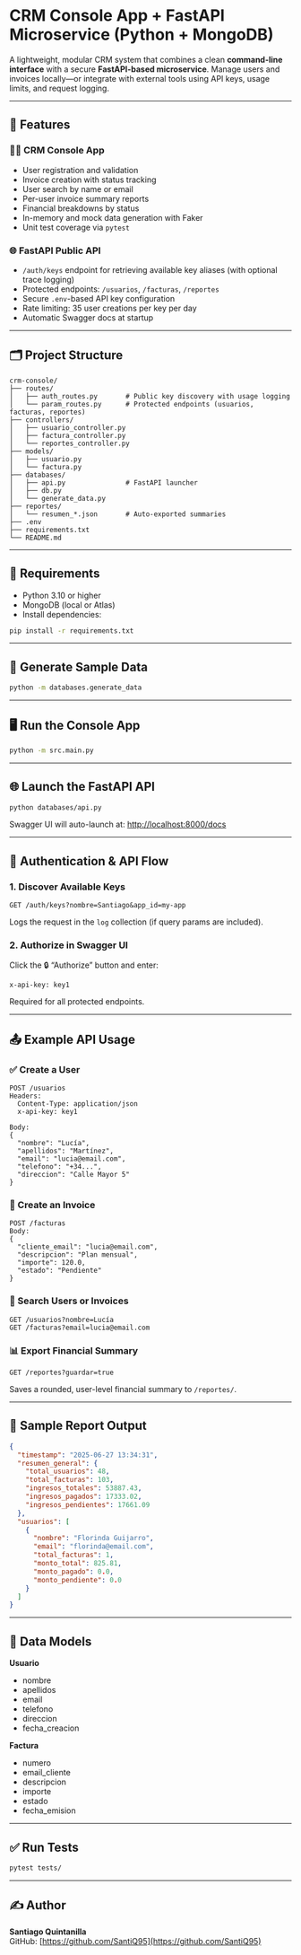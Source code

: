 # CRM Console App + FastAPI Microservice (Python + MongoDB)

A lightweight, modular CRM system that combines a clean **command-line interface** with a secure **FastAPI-based microservice**. Manage users and invoices locally—or integrate with external tools using API keys, usage limits, and request logging.

---

## 🚀 Features

### 🧑‍💼 CRM Console App

- User registration and validation  
- Invoice creation with status tracking  
- User search by name or email  
- Per-user invoice summary reports  
- Financial breakdowns by status  
- In-memory and mock data generation with Faker  
- Unit test coverage via `pytest`

### 🌐 FastAPI Public API

- `/auth/keys` endpoint for retrieving available key aliases (with optional trace logging)  
- Protected endpoints: `/usuarios`, `/facturas`, `/reportes`  
- Secure `.env`-based API key configuration  
- Rate limiting: 35 user creations per key per day  
- Automatic Swagger docs at startup

---

## 🗂️ Project Structure

```text
crm-console/
├── routes/
│   ├── auth_routes.py       # Public key discovery with usage logging
│   └── param_routes.py      # Protected endpoints (usuarios, facturas, reportes)
├── controllers/
│   ├── usuario_controller.py
│   ├── factura_controller.py
│   └── reportes_controller.py
├── models/
│   ├── usuario.py
│   └── factura.py
├── databases/
│   ├── api.py               # FastAPI launcher
│   ├── db.py
│   └── generate_data.py
├── reportes/
│   └── resumen_*.json       # Auto-exported summaries
├── .env
├── requirements.txt
└── README.md
```

---

## 🔧 Requirements

- Python 3.10 or higher  
- MongoDB (local or Atlas)  
- Install dependencies:

```bash
pip install -r requirements.txt
```

---

## 🧪 Generate Sample Data

```bash
python -m databases.generate_data
```

---

## 🖥️ Run the Console App

```bash
python -m src.main.py
```

---

## 🌐 Launch the FastAPI API

```bash
python databases/api.py
```

Swagger UI will auto-launch at: [http://localhost:8000/docs](http://localhost:8000/docs)

---

## 🔐 Authentication & API Flow

### 1. Discover Available Keys

```http
GET /auth/keys?nombre=Santiago&app_id=my-app
```

Logs the request in the `log` collection (if query params are included).

### 2. Authorize in Swagger UI

Click the 🔒 “Authorize” button and enter:

```
x-api-key: key1
```

Required for all protected endpoints.

---

## 📤 Example API Usage

### ✅ Create a User

```http
POST /usuarios
Headers:
  Content-Type: application/json
  x-api-key: key1

Body:
{
  "nombre": "Lucía",
  "apellidos": "Martínez",
  "email": "lucia@email.com",
  "telefono": "+34...",
  "direccion": "Calle Mayor 5"
}
```

### 📄 Create an Invoice

```http
POST /facturas
Body:
{
  "cliente_email": "lucia@email.com",
  "descripcion": "Plan mensual",
  "importe": 120.0,
  "estado": "Pendiente"
}
```

### 🔎 Search Users or Invoices

```http
GET /usuarios?nombre=Lucía
GET /facturas?email=lucia@email.com
```

### 📊 Export Financial Summary

```http
GET /reportes?guardar=true
```

Saves a rounded, user-level financial summary to `/reportes/`.

---

## 💾 Sample Report Output

```json
{
  "timestamp": "2025-06-27 13:34:31",
  "resumen_general": {
    "total_usuarios": 48,
    "total_facturas": 103,
    "ingresos_totales": 53887.43,
    "ingresos_pagados": 17333.02,
    "ingresos_pendientes": 17661.09
  },
  "usuarios": [
    {
      "nombre": "Florinda Guijarro",
      "email": "florinda@email.com",
      "total_facturas": 1,
      "monto_total": 825.81,
      "monto_pagado": 0.0,
      "monto_pendiente": 0.0
    }
  ]
}
```

---

## 🧠 Data Models

**Usuario**  
- nombre  
- apellidos  
- email  
- telefono  
- direccion  
- fecha_creacion

**Factura**  
- numero  
- email_cliente  
- descripcion  
- importe  
- estado  
- fecha_emision

---

## ✅ Run Tests

```bash
pytest tests/
```

---

## ✍️ Author

**Santiago Quintanilla**  
GitHub: [https://github.com/SantiQ95](https://github.com/SantiQ95)
